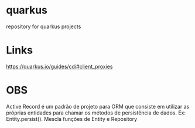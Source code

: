 # quarkus
repository for quarkus projects

# Links
https://quarkus.io/guides/cdi#client_proxies





# OBS

Active Record é um padrão de projeto para ORM que consiste em utilizar as próprias entidades para chamar os métodos de persistência de dados. Ex: Entity.persist().
Mescla funções de Entity e Repository

